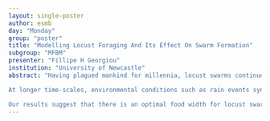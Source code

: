 ```yaml
---
layout: single-poster
author: esmb
day: "Monday"
group: "poster"
title: "Modelling Locust Foraging And Its Effect On Swarm Formation"
subgroup: "MFBM"
presenter: "Fillipe H Georgiou"
institution: "University of Newcastle"
abstract: "Having plagued mankind for millennia, locust swarms continue to be a major threat to agriculture, effecting every continent except Antarctica and impacting the lives of 1 in 10 people. Locusts are short horned grasshoppers that exhibit two behaviour types depending on their local population density. These are; solitarious, where they will actively avoid other locusts, and gregarious, where they will actively seek them out. It is in this gregarious state that locusts can form massive and destructive swarms or plagues. These large scale group dynamics arise through simple individual and environment interactions.

At longer time-scales, environmental conditions such as rain events synchronize locust lifecycles and can lead to repeated outbreaks. At shorter time-scales, changes in the distribution of food can have an effect on locust gregariazation. By modifying a multi-population aggregation equation to include locust-environment dynamics we are able to investigate the effect of different food distributions on locust swarming.

Our results suggest that there is an optimal food width for locust swarm formation, and that as food becomes more densely packed gregarious locusts are able to outcompete their solitarious peers."
---
```

